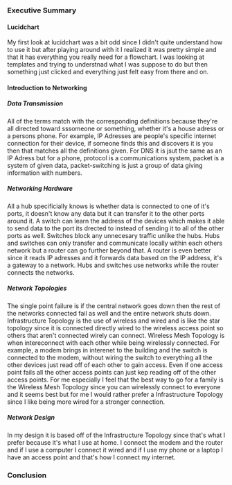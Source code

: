 ### Executive Summary


#### Lucidchart
My first look at lucidchart was a bit odd since I didn't quite understand how to use it but after playing around with it I realized it was pretty simple and that it has everything you really need for a flowchart. I was looking at templates and trying to understnad what I was suppose to do but then something just clicked and everything just felt easy from there and on.

#### Introduction to Networking
##### Data Transmission
All of the terms match with the corresponding definitions because they're all directed toward sssomeone or something, whether it's a house adress or a persons phone. For example, IP Adresses are people's specific internet connection for their device, if someone finds this and discovers it is you then that matches all the definitions given. For DNS it is jsut the same as an IP Adress but for a phone, protocol is a communications system, packet is a system of given data, packet-switching is just a group of data giving information with numbers. 
##### Networking Hardware
All a hub specificially knows is whether data is connected to one of it's ports, it doesn't know any data but it can transfer it to the other ports around it. A switch can learn the address of the devices which makes it able to send data to the port its drected to instead of sending it to all of the other ports as well. Switches block any unnecesary traffic unlike the hubs. Hubs and switches can only transfer and communicate locally within each others network but a router can go further beyond that.  A router is even better since it reads IP adresses and it forwards data based on the IP address, it's a gateway to a network. Hubs and switches use networks while the router connects the networks. 
##### Network Topologies
The single point failure is if the central network goes down then the rest of the networks connected fail as well and the entire network shuts down. Infrastructure Topology is the use of wireless and wired and is like the star topology since it is connected directly wired to the wireless access point so others that aren't connected wirely can connect. Wireless Mesh Topology is when intereconnect with each other while being wirelessly connected. For example, a modem brings in interenet to the building and the switch is connected to the modem, without wiring the switch to everything all the other devices just read off of each other to gain access. Even if one access point fails all the other access points can just kep reading off of the other access points. For me especially I feel that the best way to go for a family is the Wireless Mesh Topology since you can wirelessly connect to everyone and it seems best but for me I would rather prefer a Infrastructure Topology since I like being more wired for a stronger connection. 
##### Network Design
In my design it is based off of the Infrastructure Topology since that's what I prefer because it's what I use at home. I connect the modem and the router and if I use a computer I connect it wired and if I use my phone or a laptop I have an access point and that's how I connect my internet. 

### Conclusion

